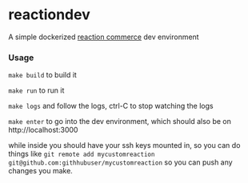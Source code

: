 # reactiondev

A simple dockerized [reaction commerce](https://reactioncommerce.com/) dev environment

### Usage

`make build` to build it

`make run` to run it

`make logs` and follow the logs, ctrl-C to stop watching the logs

`make enter` to go into the dev environment, which should also be on http://localhost:3000 

while inside you should have your ssh keys mounted in, so you can do things like `git remote add mycustomreaction git@github.com:githhubuser/mycustomreaction` so you can push any changes you make.
